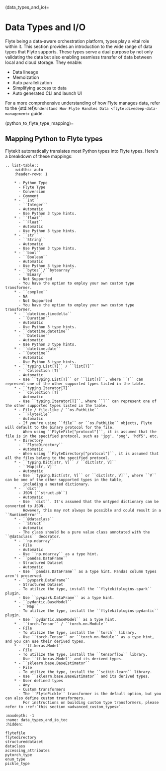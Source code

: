 (data_types_and_io)=

# Data Types and I/O

Flyte being a data-aware orchestration platform, types play a vital role within it.
This section provides an introduction to the wide range of data types that Flyte supports.
These types serve a dual purpose by not only validating the data but also enabling seamless
transfer of data between local and cloud storage.
They enable:

- Data lineage
- Memoization
- Auto parallelization
- Simplifying access to data
- Auto generated CLI and launch UI

For a more comprehensive understanding of how Flyte manages data, refer to the
{std:ref}`Understand How Flyte Handles Data <flyte:divedeep-data-management>` guide.

(python_to_flyte_type_mapping)=

## Mapping Python to Flyte types

Flytekit automatically translates most Python types into Flyte types.
Here's a breakdown of these mappings:

```{eval-rst}
.. list-table::
    :widths: auto
    :header-rows: 1

    * - Python Type
      - Flyte Type
      - Conversion
      - Comment
    * - ``int``
      - ``Integer``
      - Automatic
      - Use Python 3 type hints.
    * - ``float``
      - ``Float``
      - Automatic
      - Use Python 3 type hints.
    * - ``str``
      - ``String``
      - Automatic
      - Use Python 3 type hints.
    * - ``bool``
      - ``Boolean``
      - Automatic
      - Use Python 3 type hints.
    * - ``bytes``/``bytearray``
      - ``Binary``
      - Not Supported
      - You have the option to employ your own custom type transformer.
    * - ``complex``
      - NA
      - Not Supported
      - You have the option to employ your own custom type transformer.
    * - ``datetime.timedelta``
      - ``Duration``
      - Automatic
      - Use Python 3 type hints.
    * - ``datetime.datetime``
      - ``Datetime``
      - Automatic
      - Use Python 3 type hints.
    * - ``datetime.date``
      - ``Datetime``
      - Automatic
      - Use Python 3 type hints.
    * - ``typing.List[T]`` / ``list[T]``
      - ``Collection [T]``
      - Automatic
      - Use ``typing.List[T]`` or ``list[T]``, where ``T`` can represent one of the other supported types listed in the table.
    * - ``typing.Iterator[T]``
      - ``Collection [T]``
      - Automatic
      - Use ``typing.Iterator[T]``, where ``T`` can represent one of the other supported types listed in the table.
    * - File / file-like / ``os.PathLike``
      - ``FlyteFile``
      - Automatic
      - If you're using ``file`` or ``os.PathLike`` objects, Flyte will default to the binary protocol for the file.
        When using ``FlyteFile["protocol"]``, it is assumed that the file is in the specified protocol, such as 'jpg', 'png', 'hdf5', etc.
    * - Directory
      - ``FlyteDirectory``
      - Automatic
      - When using ``FlyteDirectory["protocol"]``, it is assumed that all the files belong to the specified protocol.
    * - ``typing.Dict[str, V]`` / ``dict[str, V]``
      - ``Map[str, V]``
      - Automatic
      - Use ``typing.Dict[str, V]`` or ``dict[str, V]``, where ``V`` can be one of the other supported types in the table,
        including a nested dictionary.
    * - ``dict``
      - JSON (``struct.pb``)
      - Automatic
      - Use ``dict``. It's assumed that the untyped dictionary can be converted to JSON.
        However, this may not always be possible and could result in a ``RuntimeError``.
    * - ``@dataclass``
      - ``Struct``
      - Automatic
      - The class should be a pure value class annotated with the ``@dataclass`` decorator.
    * - ``np.ndarray``
      - File
      - Automatic
      - Use ``np.ndarray`` as a type hint.
    * - ``pandas.DataFrame``
      - Structured Dataset
      - Automatic
      - Use ``pandas.DataFrame`` as a type hint. Pandas column types aren't preserved.
    * - ``pyspark.DataFrame``
      - Structured Dataset
      - To utilize the type, install the ``flytekitplugins-spark`` plugin.
      - Use ``pyspark.DataFrame`` as a type hint.
    * - ``pydantic.BaseModel``
      - ``Map``
      - To utilize the type, install the ``flytekitplugins-pydantic`` plugin.
      - Use ``pydantic.BaseModel`` as a type hint.
    * - ``torch.Tensor`` / ``torch.nn.Module``
      - File
      - To utilize the type, install the ``torch`` library.
      - Use ``torch.Tensor`` or ``torch.nn.Module`` as a type hint, and you can use their derived types.
    * - ``tf.keras.Model``
      - File
      - To utilize the type, install the ``tensorflow`` library.
      - Use ``tf.keras.Model`` and its derived types.
    * - ``sklearn.base.BaseEstimator``
      - File
      - To utilize the type, install the ``scikit-learn`` library.
      - Use ``sklearn.base.BaseEstimator`` and its derived types.
    * - User defined types
      - Any
      - Custom transformers
      - The ``FlytePickle`` transformer is the default option, but you can also define custom transformers.
        For instructions on building custom type transformers, please refer to :ref:`this section <advanced_custom_types>`.
```

```{toctree}
:maxdepth: -1
:name: data_types_and_io_toc
:hidden:

flytefile
flytedirectory
structureddataset
dataclass
accessing_attributes
pytorch_type
enum_type
pickle_type
```
